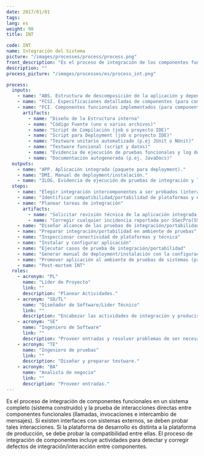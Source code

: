 ```yaml
---
date: 2017/01/01
tags:
lang: es
weight: 90
title: INT

code: INT
name: Integración del Sistema
picture: "/images/processes/process/process.png"
front_description: "Es el proceso de integración de los componentes funcionales en un sistema completo, se prueban las interacciones directas entre los componentes funcionales."
description: ""
process_picture: "/images/processes/es/process_int.png"

process:
  inputs:
    - name: "ABS. Estructura de descomposición de la aplicación y dependencia entre componentes."
    - name: "FCSI. Especificaciones detalladas de componentes (para componentes a integrar)."
    - name: "FCI. Componentes funcionales implementados (para componentes a integrar)."
      artifacts:
        - name: "Diseño de la Estructura interna"
        - name: "Código Fuente (uno o varios archivos)"
        - name: "Script de Compilación (job o proyecto IDE)"
        - name: "Script para Deployment (job o proyecto IDE)"
        - name: "Testware unitario automatizado (p.ej JUnit o NUnit)"
        - name: "Testware funcional (script y datos)"
        - name: "Evidencia de ejecución de pruebas funcionales y log de defectos"   
        - name: "Documentación autogenerada (p.ej. JavaDocs)"       
  outputs:
    - name: "APP. Aplicación integrada (paquete para deployment)."
    - name: "DMI. Manual de deployment/instalación."
    - name: "ILOG. Evidencia de ejecución de pruebas de integración y log de defectos."  
  steps:
    - name: "Elegir integración intercomponentes a ser probados (interacciones directas entre componentes funcionales e interfaces con sistemas externos)"
    - name: "Identificar compatibilidad/portabilidad de plataformas y escenarios a ser probados"
    - name: "Planear tareas de integración"
      artifacts:
        - name: "Solicitar revisión técnica de la aplicación integrada a SSecPro* para detectar vulnerabilidades"
        - name: "Corregir cualquier incidencia reportada por SSecPro(SSecPro significa Softtek Application Security Program (Area interna de Softtek que se encarga de hacer pruebas de seguridad de las aplicaciones))"
    - name: "Diseñar alcance de las pruebas de integración/portabilidad, escenarios y datos"
    - name: "Preparar integración/portabilidad en ambiente de pruebas"
    - name: "Inspeccionar conectividad de plataformas y técnica"
    - name: "Instalar y configurar aplicación"
    - name: "Ejecutar casos de prueba de integración/portabilidad"
    - name: "Generar manual de deployment/instalación con la configuración de ambiente y aplicación"
    - name: "Promover aplicación al ambiente de pruebas de sistemas (pruebas de ciclo de negocio y desempeño)"
    - name: "Post-mortem INT"
  roles:
    - acronym: "PL"
      name: "Líder de Proyecto"
      link: ""
      description: "Planear Actividades."
    - acronym: "SD/TL"
      name: "Diseñador de Software/Lider Técnico"
      link: ""
      description: "Encabezar las actividades de integración y producir entregables."  
    - acronym: "SE"
      name: "Ingeniero de Software"
      link: ""
      description: "Proveer entradas y resolver problemas de ser necesario."
    - acronym: "TE"
      name: "Ingeniero de pruebas"
      link: ""
      description: "Diseñar y preparar testware."  
    - acronym: "BA"
      name: "Analista de negocio"
      link: ""
      description: "Proveer entradas​."  
---
```

Es el proceso de integración de componentes funcionales en un sistema completo (sistema construido) y la prueba de interacciones directas entre componentes funcionales (llamadas, invocaciones e intercambio de mensajes).
Si existen interfaces con sistemas externos, se deben probar tales interacciones.
Si la plataforma de desarrollo es distinta a la plataforma de producción, se debe probar la compatibilidad entre ellas.
El proceso de integración de componentes incluye actividades para detectar y corregir defectos de integración/interacción entre componentes.
